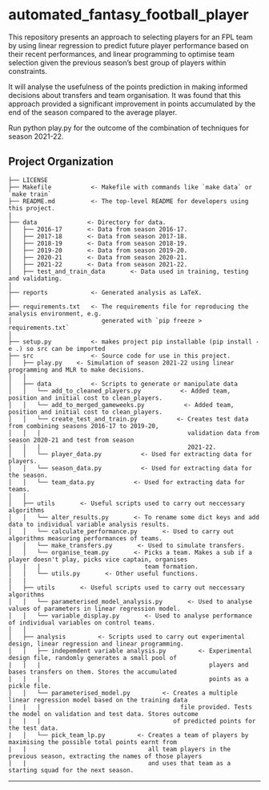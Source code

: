 automated_fantasy_football_player
==============================

This repository presents an approach to selecting players for an FPL team by using linear
regression to predict future player performance based on their recent performances, and
linear programming to optimise team selection given the previous season’s best group of
players within constraints.

It will analyse the usefulness of the points prediction in making informed decisions about
transfers and team organisation. It was found that this approach provided a significant
improvement in points accumulated by the end of the season compared to the average player.

Run python play.py for the outcome of the combination of techniques for season 2021-22.


Project Organization
------------

    ├── LICENSE
    ├── Makefile           <- Makefile with commands like `make data` or `make train`
    ├── README.md          <- The top-level README for developers using this project.
    |
    ├── data              <- Directory for data.
    │   ├── 2016-17       <- Data from season 2016-17.
    │   ├── 2017-18       <- Data from season 2017-18.
    │   ├── 2018-19       <- Data from season 2018-19.
    │   ├── 2019-20       <- Data from season 2019-20.
    │   ├── 2020-21       <- Data from season 2020-21.
    │   ├── 2021-22       <- Data from season 2021-22.
    │   ├── test_and_train_data       <- Data used in training, testing and validating.
    │
    ├── reports            <- Generated analysis as LaTeX.
    │
    ├── requirements.txt   <- The requirements file for reproducing the analysis environment, e.g.
    │                         generated with `pip freeze > requirements.txt`
    │
    ├── setup.py           <- makes project pip installable (pip install -e .) so src can be imported
    ├── src                <- Source code for use in this project.
    │   ├── play.py    <- Simulation of season 2021-22 using linear programming and MLR to make decisions.
    │   │
    │   ├── data           <- Scripts to generate or manipulate data
    │   │   └── add_to_cleaned_players.py           <- Added team, position and initial cost to clean_players.
    │   │   └── add_to_merged_gameweeks.py           <- Added team, position and initial cost to clean_players.
    │   │   └── create_test_and_train.py           <- Creates test data from combining seasons 2016-17 to 2019-20,
    │   │   |                                         validation data from season 2020-21 and test from season
    │   │   |                                         2021-22.
    │   │   └── player_data.py           <- Used for extracting data for players.
    │   │   └── season_data.py           <- Used for extracting data for the season.
    │   │   └── team_data.py           <- Used for extracting data for teams.
    │   │
    │   ├── utils       <- Useful scripts used to carry out neccessary algorithms
    │   │   └── alter_results.py       <- To rename some dict keys and add data to individual variable analysis results.
    │   │   └── calculate_performance.py       <- Used to carry out algorithms measuring performances of teams.
    │   │   └── make_transfers.py       <- Used to simulate transfers.
    │   │   └── organise_team.py       <- Picks a team. Makes a sub if a player doesn't play, picks vice captain, organises
    |   |   |                             team formation.
    │   │   └── utils.py       <- Other useful functions.
    |   |
    │   ├── utils       <- Useful scripts used to carry out neccessary algorithms
    │   │   └── parameterised_model_analysis.py       <- Used to analyse values of parameters in linear regression model.
    │   │   └── variable_display.py       <- Used to analyse performance of individual variables on control teams.
    │   │
    │   ├── analysis         <- Scripts used to carry out experimental design, linear regression and linear programming.
    │   │   ├── indepemdent variable analysis.py         <- Experimental design file, randomly generates a small pool of
    |   |   |                                               players and bases transfers on them. Stores the accumulated
    |   |   |                                               points as a pickle file.
    │   │   └── parameterised_model.py         <- Creates a multiple linear regression model based on the training data
    |   |   |                                       file provided. Tests the model on validation and test data. Stores outcome
    |   |   |                                     of predicted points for the test data.
    |   │   └── pick_team_lp.py         <- Creates a team of players by maximising the possible total points earnt from
    |   |                                  all team players in the previous season, extracting the names of those players
    |   |                                  and uses that team as a starting squad for the next season.


--------
